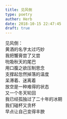 ```yaml
---  
title: 见风倒  
type: poetry  
auther: Herb  
date: 2018-10-15 22:47:45  
draft: true
---  
```

见风倒：  
黄酒的名字太过巧妙  
我把蟹膏尝了又尝  
吮吸秋天的尾巴    
用口腹之欲压制思念  
支撑起忽然掉落的温度  
呆滞着、迷离着  
放空是一种难得的状态    
又一个冬天轮回  
我已经孤独过了二十年的冰期  
我们碰杯又贪杯  
早点让自己变得丰腴  
